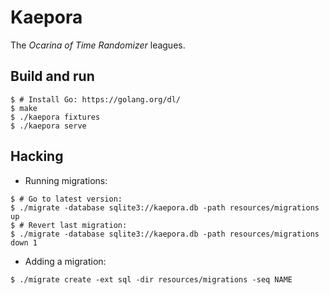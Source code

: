# Kaepora
The _Ocarina of Time Randomizer_ leagues.

## Build and run
```shell
$ # Install Go: https://golang.org/dl/
$ make
$ ./kaepora fixtures
$ ./kaepora serve
```

## Hacking
- Running migrations:
```shell
$ # Go to latest version:
$ ./migrate -database sqlite3://kaepora.db -path resources/migrations up
$ # Revert last migration:
$ ./migrate -database sqlite3://kaepora.db -path resources/migrations down 1
```
- Adding a migration:
```shell
$ ./migrate create -ext sql -dir resources/migrations -seq NAME
```

